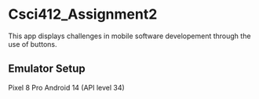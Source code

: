 # Csci412_Assignment2
This app displays challenges in mobile software developement through the use of buttons.

## Emulator Setup
Pixel 8 Pro
Android 14 (API level 34)
